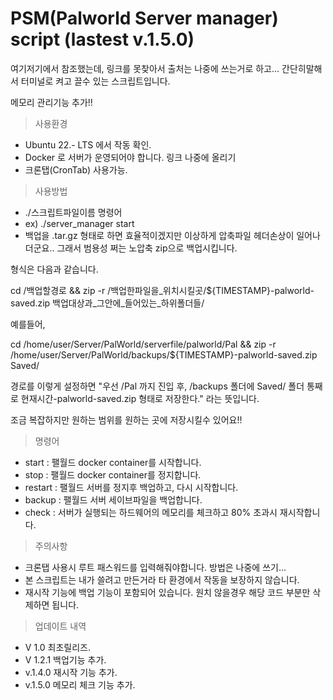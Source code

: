 # PSM(Palworld Server manager) script (lastest v.1.5.0)

여기저기에서 참조했는데, 링크를 못찾아서 출처는 나중에 쓰는거로 하고...
간단히말해서 터미널로 켜고 끌수 있는 스크립트입니다.

메모리 관리기능 추가!!


> 사용환경
- Ubuntu 22.- LTS 에서 작동 확인.
- Docker 로 서버가 운영되어야 합니다. 링크 나중에 올리기
- 크론탭(CronTab) 사용가능.


> 사용방법
- ./스크립트파일이름 명령어
- ex) ./server_manager start
- 백업을 .tar.gz 형태로 하면 효율적이겠지만 이상하게 압축파일 헤더손상이 일어나더군요..
그래서 범용성 쩌는 노압축 zip으로 백업시킵니다.

형식은 다음과 같습니다.

cd /백업할경로 && zip -r /백업한파일을_위치시킬곳/${TIMESTAMP}-palworld-saved.zip 백업대상과_그안에_들어있는_하위폴더들/

예를들어,

cd /home/user/Server/PalWorld/serverfile/palworld/Pal && zip -r /home/user/Server/PalWorld/backups/${TIMESTAMP}-palworld-saved.zip Saved/

경로를 이렇게 설정하면 "우선 /Pal 까지 진입 후, /backups 폴더에 Saved/ 폴더 통째로 현재시간-palworld-saved.zip 형태로 저장한다." 라는 뜻입니다.

조금 복잡하지만 원하는 범위를 원하는 곳에 저장시킬수 있어요!!


> 명령어
- start : 팰월드 docker container를 시작합니다.
- stop : 팰월드 docker container를 정지합니다.
- restart : 팰월드 서버를 정지후 백업하고, 다시 시작합니다.
- backup : 팰월드 서버 세이브파일을 백업합니다.
- check : 서버가 실행되는 하드웨어의 메모리를 체크하고 80% 초과시 재시작합니다.


> 주의사항
- 크론탭 사용시 루트 패스워드를 입력해줘야합니다. 방법은 나중에 쓰기...
- 본 스크립트는 내가 쓸려고 만든거라 타 환경에서 작동을 보장하지 않습니다.
- 재시작 기능에 백업 기능이 포함되어 있습니다. 원치 않을경우 해당 코드 부분만 삭제하면 됩니다.


> 업데이트 내역
- V 1.0 최초릴리즈.
- V 1.2.1 백업기능 추가.
- v.1.4.0 재시작 기능 추가.
- v.1.5.0 메모리 체크 기능 추가.
